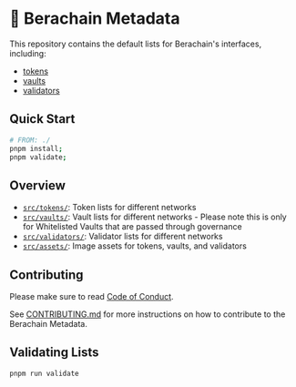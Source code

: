 # 🐻 Berachain Metadata

This repository contains the default lists for Berachain's interfaces, including:

- [tokens](#adding-a-token)
- [vaults](#adding-a-vault)
- [validators](#adding-a-validator)

## Quick Start

```bash
# FROM: ./
pnpm install;
pnpm validate;
```

## Overview

- [`src/tokens/`](/src/tokens): Token lists for different networks
- [`src/vaults/`](/src/vaults/): Vault lists for different networks - Please note this is only for Whitelisted Vaults that are passed through governance
- [`src/validators/`](/src//validators/): Validator lists for different networks
- [`src/assets/`](/src/assets/): Image assets for tokens, vaults, and validators

## Contributing

Please make sure to read [Code of Conduct](CODE_OF_CONDUCT.md).

See [CONTRIBUTING.md](CONTRIBUTING.md) for more instructions on how to contribute to the Berachain Metadata.

## Validating Lists

```bash
pnpm run validate
```
